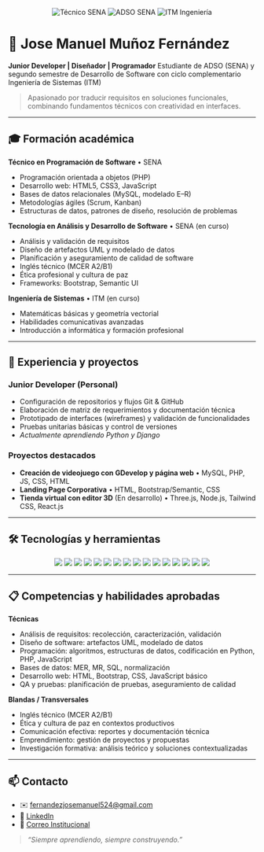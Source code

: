 <!--
  ___       _                     
 / _ \ _ _ (_) __ _ _  _ ___ _ _ 
| (_) | ' \| |/ _` | || / -_) '_|
 \___/|_||_|_|\__, |\_,_\___|_|  
               |___/             
-->

<p align="center">
  <img src="https://img.shields.io/badge/SENA-T%C3%A9cnico%20en%20Programaci%C3%B3n-blue" alt="Técnico SENA" />
  <img src="https://img.shields.io/badge/SENA-Tecnolog%C3%ADa%20ADSO-blue" alt="ADSO SENA" />
  <img src="https://img.shields.io/badge/ITM-Ingenier%C3%ADa%20de%20Sistemas-blue" alt="ITM Ingeniería" />
</p>

# 👤 Jose Manuel Muñoz Fernández

**Junior Developer | Diseñador | Programador**
Estudiante de ADSO (SENA) y segundo semestre de Desarrollo de Software con ciclo complementario Ingeniería de Sistemas (ITM)

> Apasionado por traducir requisitos en soluciones funcionales, combinando fundamentos técnicos con creatividad en interfaces.

---

## 🎓 Formación académica

**Técnico en Programación de Software** • SENA

* Programación orientada a objetos (PHP)
* Desarrollo web: HTML5, CSS3, JavaScript
* Bases de datos relacionales (MySQL, modelado E–R)
* Metodologías ágiles (Scrum, Kanban)
* Estructuras de datos, patrones de diseño, resolución de problemas

**Tecnología en Análisis y Desarrollo de Software** • SENA (en curso)

* Análisis y validación de requisitos
* Diseño de artefactos UML y modelado de datos
* Planificación y aseguramiento de calidad de software
* Inglés técnico (MCER A2/B1)
* Ética profesional y cultura de paz
* Frameworks: Bootstrap, Semantic UI

**Ingeniería de Sistemas** • ITM (en curso)

* Matemáticas básicas y geometría vectorial
* Habilidades comunicativas avanzadas
* Introducción a informática y formación profesional

---

## 💼 Experiencia y proyectos

### Junior Developer (Personal)

* Configuración de repositorios y flujos Git & GitHub
* Elaboración de matriz de requerimientos y documentación técnica
* Prototipado de interfaces (wireframes) y validación de funcionalidades
* Pruebas unitarias básicas y control de versiones
* *Actualmente aprendiendo Python y Django*

### Proyectos destacados

* **Creación de videojuego con GDevelop y página web** • MySQL, PHP, JS, CSS, HTML
* **Landing Page Corporativa** • HTML, Bootstrap/Semantic, CSS
* **Tienda virtual con editor 3D** (En desarrollo) • Three.js, Node.js, Tailwind CSS, React.js
---

## 🛠️ Tecnologías y herramientas

<p align="center">
  <img src="https://img.shields.io/badge/PHP-777BB4?style=flat&logo=php&logoColor=white" />
  <img src="https://img.shields.io/badge/HTML5-E34F26?style=flat&logo=html5&logoColor=white" />
  <img src="https://img.shields.io/badge/Bootstrap-563D7C?style=flat&logo=bootstrap&logoColor=white" />
  <img src="https://img.shields.io/badge/Semantic_UI-363636?style=flat&logo=semantic-ui&logoColor=white" />
  <img src="https://img.shields.io/badge/GDevelop-23C5D1?style=flat&logo=game-controller&logoColor=white" />
  <img src="https://img.shields.io/badge/CSS3-1572B6?style=flat&logo=css3&logoColor=white" />
  <img src="https://img.shields.io/badge/Python-3776AB?style=flat&logo=python&logoColor=white" />
  <img src="https://img.shields.io/badge/Django-092E20?style=flat&logo=django&logoColor=white" />
  <img src="https://img.shields.io/badge/MySQL-4479A1?style=flat&logo=mysql&logoColor=white" />
  <img src="https://img.shields.io/badge/Git-F05032?style=flat&logo=git&logoColor=white" />
  <img src="https://img.shields.io/badge/GitHub-181717?style=flat&logo=github&logoColor=white" />
  <img src="https://img.shields.io/badge/Node.js-339933?style=flat&logo=node.js&logoColor=white" />
  <img src="https://img.shields.io/badge/Three.js-000000?style=flat&logo=three.js&logoColor=white" />
  <img src="https://img.shields.io/badge/Tailwind_CSS-38B2AC?style=flat&logo=tailwind-css&logoColor=white" />
  <img src="https://img.shields.io/badge/React-61DAFB?style=flat&logo=react&logoColor=white" />
  <img src="https://img.shields.io/badge/Prompt_Engineering-lightgrey?style=flat&logo=chatgpt&logoColor=white" />
</p>

---

## 📋 Competencias y habilidades aprobadas

**Técnicas**

* Análisis de requisitos: recolección, caracterización, validación
* Diseño de software: artefactos UML, modelado de datos
* Programación: algoritmos, estructuras de datos, codificación en Python, PHP, JavaScript
* Bases de datos: MER, MR, SQL, normalización
* Desarrollo web: HTML, Bootstrap, CSS, JavaScript básico
* QA y pruebas: planificación de pruebas, aseguramiento de calidad

**Blandas / Transversales**

* Inglés técnico (MCER A2/B1)
* Ética y cultura de paz en contextos productivos
* Comunicación efectiva: reportes y documentación técnica
* Emprendimiento: gestión de proyectos y propuestas
* Investigación formativa: análisis teórico y soluciones contextualizadas

---

## 📫 Contacto

* ✉️ [fernandezjosemanuel524@gmail.com](mailto:fernandezjosemanuel524@gmail.com)
* 🔗 [LinkedIn](https://www.linkedin.com/in/jose-manuel-munoz-fernandez-2871bb2ba)
* 🏫 [Correo Institucional](mailto:josem_munozf@soy.senu.edu.co)

> *“Siempre aprendiendo, siempre construyendo.”*
